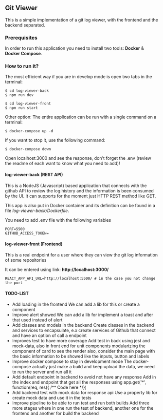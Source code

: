 ## Git Viewer

This is a simple implementation of a git log viewer, with the frontend and the backend separated.

### Prerequisites

In order to run this application you need to install two tools: **Docker** & **Docker Compose**.


### How to run it?

The most efficient way if you are in develop mode is open two tabs in the terminal:
```
$ cd log-viewer-back
$ npm run dev

$ cd log-viewer-front
$ npm run start
```

Other option: The entire application can be run with a single command on a terminal:

```
$ docker-compose up -d
```

If you want to stop it, use the following command:

```
$ docker-compose down
```

Open localhost:3000 and see the response, don't forget the .env (review the readme of each want to know what you need to add)!

#### log-viewer-back (REST API)

This is a NodeJS (Javascript) based application that connects with the
github API to review the log history and the information is been consumed by the UI.
It can supports for the moment just HTTP REST method like GET.

This app is also put in Docker container and its definition can be found
in a file *log-viewer-back/Dockerfile*. 

You need to add .env file with the following variables
```
PORT=5500
GITHUB_ACCESS_TOKEN=
```

#### log-viewer-front (Frontend)

This is a real endpoint for a user where they can view the git log information
of some repositories

It can be entered using link: **http://localhost:3000/**

```
REACT_APP_API_URL=http://localhost:5500/ # in the case you not change the port
```

#### TODO-LIST
- Add loading in the frontend
    We can add a lib for this or create a component
- Improve alert showed
    We can add a lib for implement a toast and after that used instead of alert
- Add classes and models in the backend
    Create classes in the backend and services to encapsulate, e.x create services of Github that connect and have an option of call a endpoint
- Improves test to have more coverage
    Add test in back using jest and mock-data, also in front end for unit components modularizing the component of card to see the render also, consider the main page with the basic information to be showed like the inputs, button and labels
- Improve docker compose to stay in development mode
    The docker-compose actually just make a build and keep upload the data, we need to run the server and run all it
- Add default endpoint in backend to avoid not have any response
    Add in the index and endpoint that get all the responses using app.get('*', function(req, res){ /** Code here */})
- Add backend test with mock data for response api
    Use a property lib for create mock data and use it in the tests
- Improve pipeline to be able to run test and run both builds
    Add three more stages where in one run the test of backend, another one for the frontend and another for build the backend
